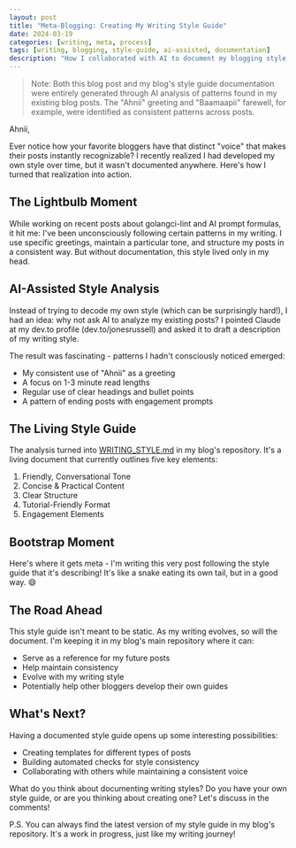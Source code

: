 ```yaml
---
layout: post
title: "Meta-Blogging: Creating My Writing Style Guide"
date: 2024-03-19
categories: [writing, meta, process]
tags: [writing, blogging, style-guide, ai-assisted, documentation]
description: "How I collaborated with AI to document my blogging style and created a living style guide for consistency across my posts."
---
```


> Note: Both this blog post and my blog's style guide documentation were entirely generated through AI analysis of patterns found in my existing blog posts. The "Ahnii" greeting and "Baamaapii" farewell, for example, were identified as consistent patterns across posts.

Ahnii,

Ever notice how your favorite bloggers have that distinct "voice" that makes their posts instantly recognizable? I recently realized I had developed my own style over time, but it wasn't documented anywhere. Here's how I turned that realization into action.

## The Lightbulb Moment

While working on recent posts about golangci-lint and AI prompt formulas, it hit me: I've been unconsciously following certain patterns in my writing. I use specific greetings, maintain a particular tone, and structure my posts in a consistent way. But without documentation, this style lived only in my head.

## AI-Assisted Style Analysis

Instead of trying to decode my own style (which can be surprisingly hard!), I had an idea: why not ask AI to analyze my existing posts? I pointed Claude at my dev.to profile (dev.to/jonesrussell) and asked it to draft a description of my writing style.

The result was fascinating - patterns I hadn't consciously noticed emerged:
- My consistent use of "Ahnii" as a greeting
- A focus on 1-3 minute read lengths
- Regular use of clear headings and bullet points
- A pattern of ending posts with engagement prompts

## The Living Style Guide

The analysis turned into [WRITING_STYLE.md](https://github.com/jonesrussell/blog/blob/main/WRITING_STYLE.md) in my blog's repository. It's a living document that currently outlines five key elements:

1. Friendly, Conversational Tone
2. Concise & Practical Content
3. Clear Structure
4. Tutorial-Friendly Format
5. Engagement Elements

## Bootstrap Moment

Here's where it gets meta - I'm writing this very post following the style guide that it's describing! It's like a snake eating its own tail, but in a good way. 😄

## The Road Ahead

This style guide isn't meant to be static. As my writing evolves, so will the document. I'm keeping it in my blog's main repository where it can:
- Serve as a reference for my future posts
- Help maintain consistency
- Evolve with my writing style
- Potentially help other bloggers develop their own guides

## What's Next?

Having a documented style guide opens up some interesting possibilities:
- Creating templates for different types of posts
- Building automated checks for style consistency
- Collaborating with others while maintaining a consistent voice

What do you think about documenting writing styles? Do you have your own style guide, or are you thinking about creating one? Let's discuss in the comments!

P.S. You can always find the latest version of my style guide in my blog's repository. It's a work in progress, just like my writing journey! 